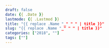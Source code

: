```yaml
---
draft: false
date: {{ .Date }}
lastmode: {{ .Lastmod }}
title: "{{ replace .Name "_" " " | title }}"
slug: "{{ replace .Name "_" " " | title }}"
categories: ["2018", ""]
tags: [""]
---
```


